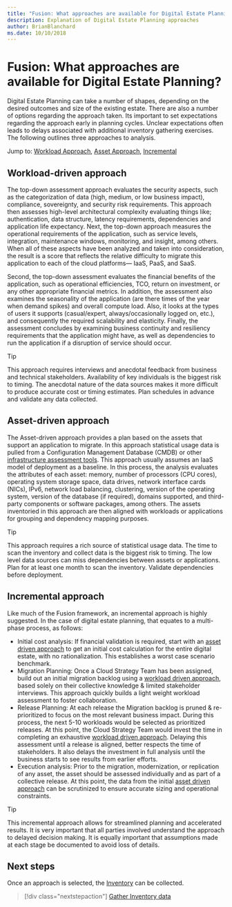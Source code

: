 ```yaml
---
title: "Fusion: What approaches are available for Digital Estate Planning?"
description: Explanation of Digital Estate Planning approaches
author: BrianBlanchard
ms.date: 10/10/2018
---
```


# Fusion: What approaches are available for Digital Estate Planning?

Digital Estate Planning can take a number of shapes, depending on the desired outcomes and size of the existing estate. There are also a number of options regarding the approach taken. Its important to set expectations regarding the approach early in planning cycles. Unclear expectations often leads to delays associated with additional inventory gathering exercises. The following outlines three approaches to analysis.

Jump to: [Workload Approach](#workload-driven-approach), [Asset Approach](#asset-driven-approach), [Incremental](#incremental-approach)

## Workload-driven approach

The top-down assessment approach evaluates the security aspects, such as the categorization of data (high, medium, or low business impact), compliance, sovereignty, and security risk requirements. This approach then assesses high-level architectural complexity evaluating things like; authentication, data structure, latency requirements, dependencies and application life expectancy. Next, the top-down approach measures the operational requirements of the application, such as service levels, integration, maintenance windows, monitoring, and insight, among others. When all of these aspects have been analyzed and taken into consideration, the result is a score that reflects the relative difficulty to migrate this application to each of the cloud platforms— IaaS, PaaS, and SaaS.

Second, the top-down assessment evaluates the financial benefits of the application, such as operational efficiencies, TCO, return on investment, or any other appropriate financial metrics. In addition, the assessment also examines the seasonality of the application (are there times of the year when demand spikes) and overall compute load. Also, it looks at the types of users it supports (casual/expert, always/occasionally logged on, etc.), and consequently the required scalability and elasticity. Finally, the assessment concludes by examining business continuity and resiliency requirements that the application might have, as well as dependencies to run the application if a disruption of service should occur.

> [!TIP]
> This approach requires interviews and anecdotal feedback from business and technical stakeholders. Availability of key individuals is the biggest risk to timing.
> The anecdotal nature of the data sources makes it more difficult to produce accurate cost or timing estimates.
> Plan schedules in advance and validate any data collected.

## Asset-driven approach

The Asset-driven approach provides a plan based on the assets that support an application to migrate. In this approach statistical usage data is pulled from a Configuration Management Database (CMDB) or other [infrastructure assessment tools](../migration/plan/infrastructure-assessment-tools.md). This approach usually assumes an IaaS model of deployment as a baseline. In this process, the analysis evaluates the attributes of each asset: memory, number of processors (CPU cores), operating system storage space, data drives, network interface cards (NICs), IPv6, network load balancing, clustering, version of the operating system, version of the database (if required), domains supported, and third-party components or software packages, among others. The assets inventoried in this approach are then aligned with workloads or applications for grouping and dependency mapping purposes.

> [!TIP]
> This approach requires a rich source of statistical usage data. The time to scan the inventory and collect data is the biggest risk to timing.
> The low level data sources can miss dependencies between assets or applications.
> Plan for at least one month to scan the inventory. Validate dependencies before deployment.

## Incremental approach

Like much of the Fusion framework, an incremental approach is highly suggested. In the case of digital estate planning, that equates to a multi-phase process, as follows:

* Initial cost analysis: If financial validation is required, start with an [asset driven approach](#asset-driven-approach) to get an initial cost calculation for the entire digital estate, with no rationalization. This establishes a worst case scenario benchmark.
* Migration Planning: Once a Cloud Strategy Team has been assigned, build out an initial migration backlog using a [workload driven approach](#workload-driven-approach), based solely on their collective knowledge & limited stakeholder interviews. This approach quickly builds a light weight workload assessment to foster collaboration.
* Release Planning: At each release the Migration backlog is pruned & re-prioritized to focus on the most relevant business impact. During this process, the next 5-10 workloads would be selected as prioritized releases. At this point, the Cloud Strategy Team would invest the time in completing an exhaustive [workload driven approach](#workload-driven-approach). Delaying this assessment until a release is aligned, better respects the time of stakeholders. It also delays the investment in full analysis until the business starts to see results from earlier efforts.
* Execution analysis: Prior to the migration, modernization, or replication of any asset, the asset should be assessed individually and as part of a collective release. At this point, the data from the initial [asset driven approach](#asset-driven-approach) can be scrutinized to ensure accurate sizing and operational constraints.

> [!TIP]
> This incremental approach allows for streamlined planning and accelerated results. It is very important that all parties involved understand the approach to delayed decision making. It is equally important that assumptions made at each stage be documented to avoid loss of details.

## Next steps

Once an approach is selected, the [Inventory](inventory.md) can be collected.

> [!div class="nextstepaction"]
> [Gather Inventory data](inventory.md)